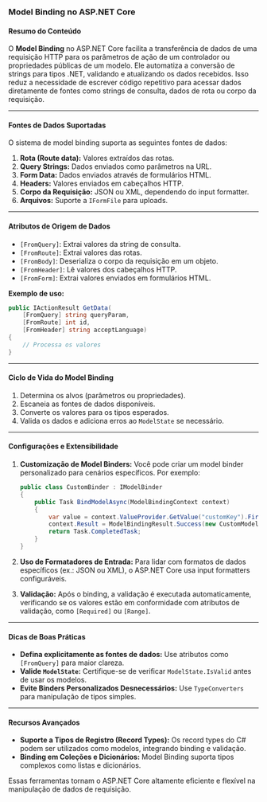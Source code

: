 ### Model Binding no ASP.NET Core

#### Resumo do Conteúdo
O **Model Binding** no ASP.NET Core facilita a transferência de dados de uma requisição HTTP para os parâmetros de ação de um controlador ou propriedades públicas de um modelo. Ele automatiza a conversão de strings para tipos .NET, validando e atualizando os dados recebidos. Isso reduz a necessidade de escrever código repetitivo para acessar dados diretamente de fontes como strings de consulta, dados de rota ou corpo da requisição.

---

#### Fontes de Dados Suportadas
O sistema de model binding suporta as seguintes fontes de dados:
1. **Rota (Route data):** Valores extraídos das rotas.
2. **Query Strings:** Dados enviados como parâmetros na URL.
3. **Form Data:** Dados enviados através de formulários HTML.
4. **Headers:** Valores enviados em cabeçalhos HTTP.
5. **Corpo da Requisição:** JSON ou XML, dependendo do input formatter.
6. **Arquivos:** Suporte a `IFormFile` para uploads.

---

#### Atributos de Origem de Dados
- `[FromQuery]`: Extrai valores da string de consulta.
- `[FromRoute]`: Extrai valores das rotas.
- `[FromBody]`: Deserializa o corpo da requisição em um objeto.
- `[FromHeader]`: Lê valores dos cabeçalhos HTTP.
- `[FromForm]`: Extrai valores enviados em formulários HTML.

**Exemplo de uso:**
```csharp
public IActionResult GetData(
    [FromQuery] string queryParam,
    [FromRoute] int id,
    [FromHeader] string acceptLanguage)
{
    // Processa os valores
}
```

---

#### Ciclo de Vida do Model Binding
1. Determina os alvos (parâmetros ou propriedades).
2. Escaneia as fontes de dados disponíveis.
3. Converte os valores para os tipos esperados.
4. Valida os dados e adiciona erros ao `ModelState` se necessário.

---

#### Configurações e Extensibilidade

1. **Customização de Model Binders:**
   Você pode criar um model binder personalizado para cenários específicos. Por exemplo:
   ```csharp
   public class CustomBinder : IModelBinder
   {
       public Task BindModelAsync(ModelBindingContext context)
       {
           var value = context.ValueProvider.GetValue("customKey").FirstValue;
           context.Result = ModelBindingResult.Success(new CustomModel { Value = value });
           return Task.CompletedTask;
       }
   }
   ```

2. **Uso de Formatadores de Entrada:**
   Para lidar com formatos de dados específicos (ex.: JSON ou XML), o ASP.NET Core usa input formatters configuráveis.

3. **Validação:**
   Após o binding, a validação é executada automaticamente, verificando se os valores estão em conformidade com atributos de validação, como `[Required]` ou `[Range]`.

---

#### Dicas de Boas Práticas
- **Defina explicitamente as fontes de dados:** Use atributos como `[FromQuery]` para maior clareza.
- **Valide `ModelState`:** Certifique-se de verificar `ModelState.IsValid` antes de usar os modelos.
- **Evite Binders Personalizados Desnecessários:** Use `TypeConverters` para manipulação de tipos simples.

---

#### Recursos Avançados
- **Suporte a Tipos de Registro (Record Types):** Os record types do C# podem ser utilizados como modelos, integrando binding e validação.
- **Binding em Coleções e Dicionários:** Model Binding suporta tipos complexos como listas e dicionários.

Essas ferramentas tornam o ASP.NET Core altamente eficiente e flexível na manipulação de dados de requisição.